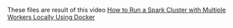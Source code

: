 These files are result of this video [How to Run a Spark Cluster with Multiple Workers Locally Using Docker](https://youtu.be/FteThJ-YvXk?feature=shared)